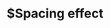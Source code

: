 # $Spacing effect

<!-- #service -->

<!-- {BearID:B74630CD-8983-4E04-8D6D-DA86B1DD28C5-15756-0000130B93E1AD35} -->
